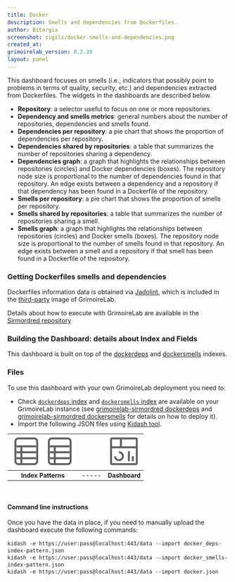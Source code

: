 ```yaml
---
title: Docker
description: Smells and dependencies from Dockerfiles.
author: Bitergia
screenshot: sigils/docker-smells-and-dependencies.png
created_at: 
grimoirelab_version: 0.2.38
layout: panel
---
```


This dashboard focuses on smells (i.e., indicators that possibly point to problems in terms of quality, security, etc.) and dependencies extracted from Dockerfiles. The widgets in the dashboards are described below.

* **Repository**: a selector useful to focus on one or more repositories.  
* **Dependency and smells metrics**: general numbers about the number of repositories, dependencies and smells found. 
* **Dependencies per repository**: a pie chart that shows the proportion of dependencies per repository.
* **Dependencies shared by repositories**: a table that summarizes the number of repositories sharing a dependency.
* **Dependencies graph**: a graph that highlights the relationships between repositories (circles) and Docker dependencies (boxes). The repository node size is proportional to the number of dependencies found in that repository. An edge exists between a dependency and a repository if that dependency has been found in a Dockerfile of the repository.
* **Smells per repository**: a pie chart that shows the proportion of smells per repository.
* **Smells shared by repositories**: a table that summarizes the number of repositories sharing a smell.
* **Smells graph**: a graph that highlights the relationships between repositories (circles) and Docker smells (boxes). The repository node size is proportional to the number of smells found in that repository. An edge exists between a smell and a repository if that smell has been found in a Dockerfile of the repository.

### Getting Dockerfiles smells and dependencies

Dockerfiles information data is obtained via [Jadolint](https://github.com/crossminer/crossJadolint), which is included in the [third-party](https://github.com/chaoss/grimoirelab/tree/master/third-party) image of GrimoireLab. 

Details about how to execute with GrimoireLab are available in the [Sirmordred repository](https://github.com/chaoss/grimoirelab-sirmordred)

### Building the Dashboard: details about Index and Fields

This dashboard is built on top of the [dockerdeps](https://github.com/chaoss/grimoirelab-elk/blob/master/schema/docker_deps.csv) and [dockersmells](https://github.com/chaoss/grimoirelab-elk/blob/master/schema/docker_smells.csv) indexes.

### Files
To use this dashboard with your own GrimoireLab deployment you need to:
* Check [`dockerdeps` index][dockerdeps-schema] and [`dockersmells` index][dockersmells-schema] are available
on your GrimoireLab instance (see [grimoirelab-sirmordred dockerdeps][sirmordred-dockerdeps] and
[grimoirelab-sirmordred dockersmells][sirmordred-dockersmells] for details on how to deploy it).
* Import the following JSON files using [Kidash tool](https://github.com/chaoss/grimoirelab-kidash/).

| [![Index Pattern][ip-icon]][index-pattern] [![Index Pattern][ip-icon]][index-pattern-2] | | [![Dashboard][dash-icon]][dashboard] |
| :---------: | ---------- | :-------------: |
| **Index Patterns** | ----- | **Dashboard** |

<br />

#### Command line instructions
Once you have the data in place, if you need to manually upload the dashboard execute the
following commands:
```
kidash -e https://user:pass@localhost:443/data --import docker_deps-index-pattern.json
kidash -e https://user:pass@localhost:443/data --import docker_smells-index-pattern.json
kidash -e https://user:pass@localhost:443/data --import docker.json
```

[dockerdeps-schema]: https://github.com/chaoss/grimoirelab-elk/blob/master/schema/docker_deps.csv
[dockersmells-schema]: https://github.com/chaoss/grimoirelab-elk/blob/master/schema/docker_smells.csv
[sirmordred-dockerdeps]: https://github.com/chaoss/grimoirelab-sirmordred#dockerdeps-
[sirmordred-dockersmells]: https://github.com/chaoss/grimoirelab-sirmordred#dockersmells-
[dash-icon]: ../assets/images/icons/dashboard.png
[ip-icon]: ../assets/images/icons/file-ruled.png
[dashboard]: https://raw.githubusercontent.com/chaoss/grimoirelab-sigils/master/json/docker.json
[index-pattern]: https://raw.githubusercontent.com/chaoss/grimoirelab-sigils/master/json/docker_deps-index-pattern.json
[index-pattern-2]: https://raw.githubusercontent.com/chaoss/grimoirelab-sigils/master/json/docker_smells-index-pattern.json

